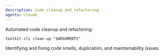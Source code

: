 ```yaml
---
description: Code cleanup and refactoring
agents: claude
---
```


Automated code cleanup and refactoring:

`toolkit-cli clean-up "$ARGUMENTS"`

Identifying and fixing code smells, duplication, and maintainability issues.
